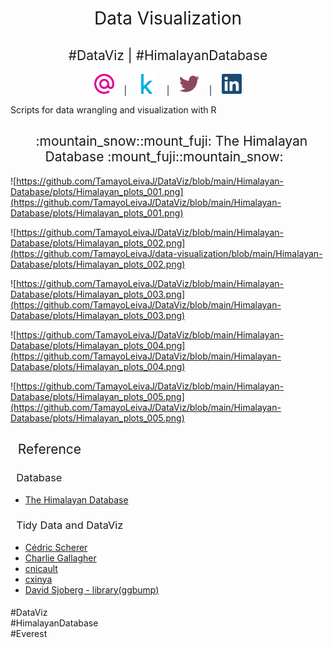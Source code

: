 <h1 style="font-weight:normal" align="center">
&nbsp;Data Visualization&nbsp;
</h1>

<h2 style="font-weight:normal" align="center">
&nbsp;#DataViz | #HimalayanDatabase&nbsp;
</h2>

<div align="center">

&nbsp;&nbsp;&nbsp; 
<a href="mailto:j.tamayo.leiva@gmail.com"><img height="32" width="32" src="https://github.com/TamayoLeivaJ/TamayoLeivaJ/blob/main/Image/logo/mail-dot-ru.svg" /></a> 
&nbsp;&nbsp;&nbsp;|&nbsp;&nbsp;&nbsp; 
<a href="https://www.kaggle.com/jtamayo"><img height="32" width="32" src="https://github.com/TamayoLeivaJ/TamayoLeivaJ/blob/main/Image/logo/kaggle.svg" /></a>
&nbsp;&nbsp;&nbsp;|&nbsp;&nbsp;&nbsp; 
<a href="https://twitter.com/TamayoLeiva_J"><img height="32" width="32" src="https://github.com/TamayoLeivaJ/TamayoLeivaJ/blob/main/Image/logo/twitter.svg" /></a> 
&nbsp;&nbsp;&nbsp;|&nbsp;&nbsp;&nbsp;
<a href="https://www.linkedin.com/in/javier-ignacio-tamayo-leiva-94613267/"><img height="32" width="32" src="https://github.com/TamayoLeivaJ/TamayoLeivaJ/blob/main/Image/logo/linkedin.svg" /></a>
&nbsp;&nbsp;&nbsp;
</div>

Scripts for data wrangling and visualization with R

<h2 style="font-weight:normal" align="center">
&nbsp; :mountain_snow::mount_fuji: The Himalayan Database :mount_fuji::mountain_snow: &nbsp;
</h2>

![https://github.com/TamayoLeivaJ/DataViz/blob/main/Himalayan-Database/plots/Himalayan_plots_001.png](https://github.com/TamayoLeivaJ/DataViz/blob/main/Himalayan-Database/plots/Himalayan_plots_001.png) 

![https://github.com/TamayoLeivaJ/DataViz/blob/main/Himalayan-Database/plots/Himalayan_plots_002.png](https://github.com/TamayoLeivaJ/data-visualization/blob/main/Himalayan-Database/plots/Himalayan_plots_002.png) 

![https://github.com/TamayoLeivaJ/DataViz/blob/main/Himalayan-Database/plots/Himalayan_plots_003.png](https://github.com/TamayoLeivaJ/DataViz/blob/main/Himalayan-Database/plots/Himalayan_plots_003.png)

![https://github.com/TamayoLeivaJ/DataViz/blob/main/Himalayan-Database/plots/Himalayan_plots_004.png](https://github.com/TamayoLeivaJ/DataViz/blob/main/Himalayan-Database/plots/Himalayan_plots_004.png)

![https://github.com/TamayoLeivaJ/DataViz/blob/main/Himalayan-Database/plots/Himalayan_plots_005.png](https://github.com/TamayoLeivaJ/DataViz/blob/main/Himalayan-Database/plots/Himalayan_plots_005.png)

<h2 style="font-weight:normal" align="left">
&nbsp; Reference &nbsp;
</h2>

<h3 style="font-weight:normal" align="left">
&nbsp; Database &nbsp;
</h3>

- [The Himalayan Database](https://www.himalayandatabase.com)

<h3 style="font-weight:normal" align="left">
&nbsp; Tidy Data and DataViz &nbsp;
</h3>

- [Cédric Scherer](https://github.com/Z3tt/TidyTuesday)
- [Charlie Gallagher](https://github.com/charlie-gallagher/tidy-tuesday/tree/master/himalayan_mts)
- [cnicault](https://github.com/cnicault/tidytuesday)
- [cxinya](https://github.com/cxinya/tidy-tuesday)
- [David Sjoberg - library(ggbump)](https://github.com/davidsjoberg/ggbump/)


<h4 style="font-weight:normal" align="left">
#DataViz <br>
#HimalayanDatabase <br>
#Everest <br>
</h4>
